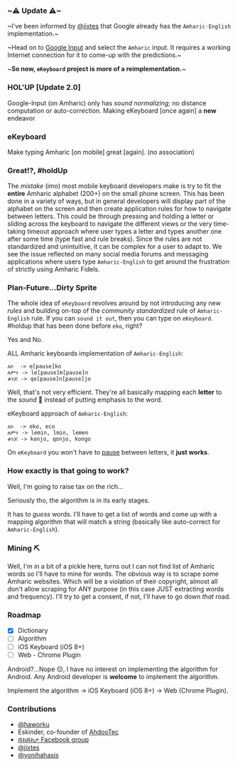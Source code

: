 ### ~⚠️ Update ⚠️~
~I've been informed by [@jixtes](https://github.com/jixtes) that Google already has the `Amharic-English` implementation.~

~Head on to [Google Input](http://www.google.com/inputtools/try/) and select the `Amharic` input. It requires a working Internet connection for it to come-up with the predictions.~

~**So now, `eKeyboard` project is more of a reimplementation.**~

### HOL'UP [Update 2.0]
Google-Input (on Amharic) only has _sound normalizing_; no distance computation or auto-correction. Making eKeyboard [once again] a **new** endeavor

### eKeyboard
Make typing Amharic [on mobile] great [again]. (no association)

### Great!?, #holdUp
The *mistake* (imo) most mobile keyboard developers make is try to fit the **entire** Amharic alphabet (200+) on the small phone screen.
This has been done in a variety of ways, but in general developers will display part of the alphabet on the screen and then create application rules for how to navigate between letters.
This could be through pressing and holding a letter or sliding across the keyboard to navigate the different views or the very time-taking timeout approach where user types a letter and types another one after some time (type fast and rule breaks).
Since the rules are not standardized and unintuitive, it can be complex for a user to adapt to. We see the issue reflected on many social media forums and messaging applications where users type `Amharic-English` to get around the frustration of strictly using Amharic Fidels.

### Plan-Future...Dirty Sprite
The whole idea of `eKeyboard` revolves around by not introducing any new *rules* and building on-top of the *community standardized* rule of `Amharic-English` rule. If you can `sound it out`, then you can type on `eKeyboard`. #holdup that has been done before `eko`, right?

Yes and No.

ALL Amharic keyboards implementation of `Amharic-English`:
```
እኮ  -> e[pause]ko
ለምን -> le[pause]m[pause]n
ቆንጆ -> qo[pause]n[pause]jo
```
Well, that's not very efficient. They're all basically mapping each **letter** to the *sound* 📢 instead of putting emphasis to the word.

eKeyboard approach of `Amharic-English`:
```
እኮ  -> eko, eco
ለምን -> lemin, lmin, lemen
ቆንጆ -> konjo, qonjo, kongo
```
On `eKeyboard` you won't have to [pause](https://youtu.be/fhIdbRp6xeg?t=40s) between letters, it **just works**.

### How exactly is that going to work?
Well, I'm going to raise tax on the rich...

Seriously tho, the algorithm is in its early stages.

It has to *guess* words. I'll have to get a list of words and come up with a mapping algorithm that will match a string (basically like auto-correct for `Amharic-English`).

### Mining ⛏
Well, I'm in a bit of a pickle here, turns out I can not find list of Amharic words so I'll have to mine for words. The obvious way is to scrape some Amharic websites. Which will be a violation of their copyright, almost all don't allow scraping for ANY purpose (in this case JUST extracting words and frequency). I'll try to get a consent, if not, I'll have to go down *that* road.

### Roadmap
- [x] Dictionary
- [ ] Algorithm
- [ ] iOS Keyboard (iOS 8+)
- [ ] Web - Chrome Plugin

Android?...Nope 😔, I have no interest on implementing the algorithm for Android. Any Android developer is **welcome** to implement the algorithm.

Implement the algorithm -> iOS Keyboard (iOS 8+) -> Web (Chrome Plugin).

### Contributions
- [@haworku](http://github.com/haworku)
- Eskinder, co-founder of [AhdooTec](http://www.ahadootec.com)
- [ሹክሹክታ Facebook group](https://www.facebook.com/Shukshukta)
- [@jixtes](https://github.com/jixtes)
- [@yonihahasis](https://github.com/yonihahasis)

